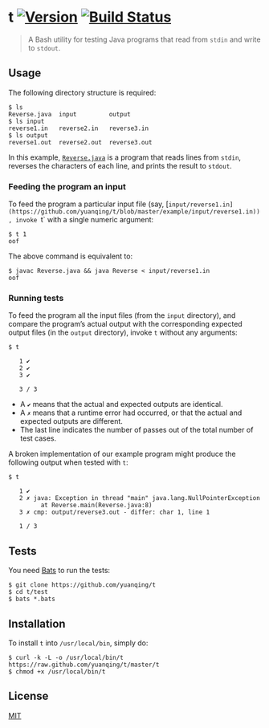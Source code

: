 # t [![Version](https://img.shields.io/badge/version-v0.0.0-orange.svg?style=flat)](https://github.com/yuanqing/t/releases) [![Build Status](https://img.shields.io/travis/yuanqing/t.svg?branch=master&style=flat)](https://travis-ci.org/yuanqing/t)

> A Bash utility for testing Java programs that read from `stdin` and write to `stdout`.

## Usage

The following directory structure is required:

```
$ ls
Reverse.java  input         output
$ ls input
reverse1.in   reverse2.in   reverse3.in
$ ls output
reverse1.out  reverse2.out  reverse3.out
```

In this example, [`Reverse.java`](https://github.com/yuanqing/t/blob/master/example/Reverse.java) is a program that reads lines from `stdin`, reverses the characters of each line, and prints the result to `stdout`.

### Feeding the program an input

To feed the program a particular input file (say, [`input/reverse1.in](https://github.com/yuanqing/t/blob/master/example/input/reverse1.in)), invoke `t` with a single numeric argument:

```
$ t 1
oof
```

The above command is equivalent to:

```
$ javac Reverse.java && java Reverse < input/reverse1.in
oof
```

### Running tests

To feed the program all the input files (from the `input` directory), and compare the program&rsquo;s actual output with the corresponding expected output files (in the `output` directory), invoke `t` without any arguments:

```
$ t

   1 ✔
   2 ✔
   3 ✔

   3 / 3

```

- A `✔` means that the actual and expected outputs are identical.
- A `✗` means that a runtime error had occurred, or that the actual and expected outputs are different.
- The last line indicates the number of passes out of the total number of test cases.

A broken implementation of our example program might produce the following output when tested with `t`:

```
$ t

   1 ✔
   2 ✗ java: Exception in thread "main" java.lang.NullPointerException
         at Reverse.main(Reverse.java:8)
   3 ✗ cmp: output/reverse3.out - differ: char 1, line 1

   1 / 3

```

## Tests

You need [Bats](https://github.com/sstephenson/bats) to run the tests:

```
$ git clone https://github.com/yuanqing/t
$ cd t/test
$ bats *.bats
```

## Installation

To install `t` into `/usr/local/bin`, simply do:

```
$ curl -k -L -o /usr/local/bin/t https://raw.github.com/yuanqing/t/master/t
$ chmod +x /usr/local/bin/t
```

## License

[MIT](https://github.com/yuanqing/t/blob/master/LICENSE)
